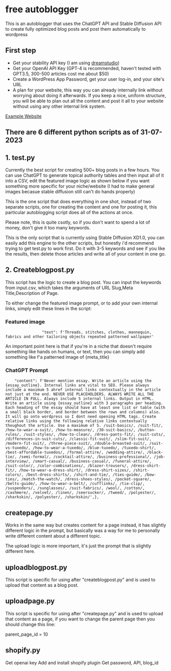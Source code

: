 # free autoblogger

This is an autoblogger that uses the ChatGPT API and Stable Diffusion API to create fully optimized blog posts and post them automatically to wordpress

## First step

- Get your stability API key (I am using [dreamstudio]([url](https://dreamstudio.com/api/)))
- Get your OpenAI API Key (GPT-4 is recommended, haven't tested with GPT3.5, 300-500 articles cost me about $50)
- Create a WordPress App Password, get your user log-in, and your site's URL
- A plan for your website, this way you can already internally link without worrying about doing it afterwards. If you keep a nice, uniform structure, you will be able to plan out all the content and post it all to your website without using any other internal link system.

[Example Website](https://giucas.com)

## **There are 6 different python scripts as of 31-07-2023**

## 1. test.py

Currently the best script for creating 500+ blog posts in a few hours. You can use ChatGPT to generate topical authority tables and then input all of it into a CSV, edit the featured image logic as shown below if you want something more specific for your niche/website (I had to make general images becasue stable diffusion still can't do hands properly)

This is the one script that does everything in one shot, instead of two separate scripts, one for creating the content and one for posting it, this particular autoblogging script does all of the actions at once.

Please note, this is quite csotly, so if you don't want to spend a lot of money, don't give it too many keywords.

This is the only script that is currently using Stable Diffusion XD1.0, you can easily add this engine to the other scripts, but honestly i'd recommend trying to get test.py to work first. Do it with 3-5 keywords and see if you like the results, then delete those articles and write all of your content in one go.

## 2. Createblogpost.py

This script has the logic to create a blog post. You can input the keywords from input.csv, which takes the arguments of URL Slug,Meta Title,Description of Page.

To either change the featured image prompt, or to add your own internal links, simply edit these lines in the script:

### Featured image

                    "text": f'Threads, stitches, clothes, mannequin, fabrics and other tailoring objects repeated patterned wallpaper'

An important point here is that if you're in a niche that doesn't require something like hands on humans, or text, then you can simply add something like f'a patterned image of {meta_title}

### ChatGPT Prompt

        "content": f'Never mention essay. Write an article using the {essay_outline}. Internal links are vital to SEO. Please always include a maximum 5 ahref internal links contextually in the article not just at the end. NEVER USE PLACEHOLDERS. ALWAYS WRITE ALL THE ARTICLE IN FULL. Always include 5 internal links. Output in HTML. Write an article using {essay_outline} with 3 paragraphs per heading. Each heading of the essay should have at least one list or table (with a small black border, and border between the rows and columns) also. It will go onto wordpress so I dont need opening HTML tags. Create relative links using the following relative links contextually thoughout the article. Use a maximum of 5. /suit-basics/, /suit-fit/, /how-to-wear-a-suit/, /how-to-measure/, /30-suit-basics/, /button-rules/, /suit-styles/, /how-to-clean/, /dress-pants-fit/, /suit-cuts/, /differences-in-suit-cuts/, /classic-fit-suit/, /slim-fit-suit/, /modern-fit-suit/, /three-piece-suit/, /double-breasted-suit/, /suit-vs-tuxedo/, /how-to-wear-a-tuxedo/, /blue-tuxedo/, /tuxedo-shirt/, /best-affordable-tuxedos/, /formal-attire/, /wedding-attire/, /black-tie/, /semi-formal/, /cocktail-attire/, /business-professional/, /job-interview/, /smart-casual/, /business-casual/, /funeral-attire/, /suit-color/, /color-combinations/, /blazer-trousers/, /dress-shirt-fit/, /how-to-wear-a-dress-shirt/, /dress-shirt-sizes/, /shirt-colors/, /best-dress-shirts/, /shirt-and-tie/, /ties-guide/, /bow-ties/, /match-the-watch/, /dress-shoes-styles/, /pocket-square/, /belts-guide/, /how-to-wear-a-belt/, /cufflinks/, /tie-clip/, /suspenders/, /sunglasses/, /suit-fabrics/, /wool/, /cotton/, /cashmere/, /velvet/, /linen/, /seersucker/, /tweed/, /polyester/, /sharkskin/, /polyester/, /sharkskin/',},

## createpage.py

Works in the same way but creates content for a page instead, it has slightly different logic in the prompt, but basically was a way for me to personally write different content about a different topic.

The upload logic is more important, it's just the prompt that is slightly different here.

## uploadblogpost.py

This script is specific for using after "createblogpost.py" and is used to upload that content as a blog post.

## uploadpage.py

This script is specific for using after "createpage.py" and is used to upload that content as a page, if you want to change the parent page then you should change this line:

parent_page_id = 10

## shopify.py

Get openai key
Add and install shopify plugin
Get password, API, blog_id
